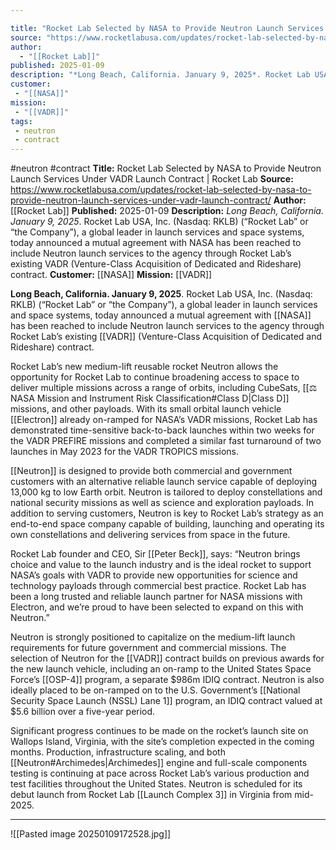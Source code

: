 ```yaml
---

title: "Rocket Lab Selected by NASA to Provide Neutron Launch Services Under VADR Launch Contract | Rocket Lab"
source: "https://www.rocketlabusa.com/updates/rocket-lab-selected-by-nasa-to-provide-neutron-launch-services-under-vadr-launch-contract/"
author:
  - "[[Rocket Lab]]"
published: 2025-01-09
description: "*Long Beach, California. January 9, 2025*. Rocket Lab USA, Inc. (Nasdaq: RKLB) (“Rocket Lab” or “the Company”), a global leader in launch services and space systems, today announced a mutual agreement with NASA has been reached to include Neutron launch services to the agency through Rocket Lab’s existing VADR (Venture-Class Acquisition of Dedicated and Rideshare) contract."
customer:
 - "[[NASA]]"
mission: 
 - "[[VADR]]"
tags:
 - neutron
 - contract
---
```


#neutron #contract
**Title:** Rocket Lab Selected by NASA to Provide Neutron Launch Services Under VADR Launch Contract | Rocket Lab
**Source:** https://www.rocketlabusa.com/updates/rocket-lab-selected-by-nasa-to-provide-neutron-launch-services-under-vadr-launch-contract/
**Author:** [[Rocket Lab]]
**Published:** 2025-01-09
**Description:** *Long Beach, California. January 9, 2025*. Rocket Lab USA, Inc. (Nasdaq: RKLB) (“Rocket Lab” or “the Company”), a global leader in launch services and space systems, today announced a mutual agreement with NASA has been reached to include Neutron launch services to the agency through Rocket Lab’s existing VADR (Venture-Class Acquisition of Dedicated and Rideshare) contract.
**Customer:** [[NASA]]
**Mission:** [[VADR]]

**Long Beach, California. January 9, 2025**. Rocket Lab USA, Inc. (Nasdaq: RKLB) (“Rocket Lab” or “the Company”), a global leader in launch services and space systems, today announced a mutual agreement with [[NASA]] has been reached to include Neutron launch services to the agency through Rocket Lab’s existing [[VADR]] (Venture-Class Acquisition of Dedicated and Rideshare) contract.

Rocket Lab’s new medium-lift reusable rocket Neutron allows the opportunity for Rocket Lab to continue broadening access to space to deliver multiple missions across a range of orbits, including CubeSats, [[⚖️ NASA Mission and Instrument Risk Classification#Class D|Class D]] missions, and other payloads. With its small orbital launch vehicle [[Electron]] already on-ramped for NASA’s VADR missions, Rocket Lab has demonstrated time-sensitive back-to-back launches within two weeks for the VADR PREFIRE missions and completed a similar fast turnaround of two launches in May 2023 for the VADR TROPICS missions.

[[Neutron]] is designed to provide both commercial and government customers with an alternative reliable launch service capable of deploying 13,000 kg to low Earth orbit. Neutron is tailored to deploy constellations and national security missions as well as science and exploration payloads. In addition to serving customers, Neutron is key to Rocket Lab’s strategy as an end-to-end space company capable of building, launching and operating its own constellations and delivering services from space in the future.

Rocket Lab founder and CEO, Sir [[Peter Beck]], says: “Neutron brings choice and value to the launch industry and is the ideal rocket to support NASA’s goals with VADR to provide new opportunities for science and technology payloads through commercial best practice. Rocket Lab has been a long trusted and reliable launch partner for NASA missions with Electron, and we’re proud to have been selected to expand on this with Neutron.”

Neutron is strongly positioned to capitalize on the medium-lift launch requirements for future government and commercial missions. The selection of Neutron for the [[VADR]] contract builds on previous awards for the new launch vehicle, including an on-ramp to the United States Space Force’s [[OSP-4]] program, a separate $986m IDIQ contract. Neutron is also ideally placed to be on-ramped on to the U.S. Government’s [[National Security Space Launch (NSSL) Lane 1]] program, an IDIQ contract valued at $5.6 billion over a five-year period.

Significant progress continues to be made on the rocket’s launch site on Wallops Island, Virginia, with the site’s completion expected in the coming months. Production, infrastructure scaling, and both [[Neutron#Archimedes|Archimedes]] engine and full-scale components testing is continuing at pace across Rocket Lab’s various production and test facilities throughout the United States. Neutron is scheduled for its debut launch from Rocket Lab [[Launch Complex 3]] in Virginia from mid-2025.

---

![[Pasted image 20250109172528.jpg]]